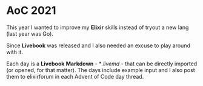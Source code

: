 # AoC 2021

This year I wanted to improve my **Elixir** skills instead of tryout a new lang (last year was Go).

Since **Livebook** was released and I also needed an excuse to play around with it.

Each day is a **Livebook** **Markdown** - **.livemd* - that can be directly imported (or opened, for that matter). The days include example input and I also post them to elixirforum in each Advent of Code day thread.